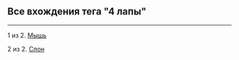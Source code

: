 ## Все вхождения тега "4 лапы"

---

1 из 2. [Мышь](./2020-07-06_mouse.md)

2 из 2. [Слон](./2020-07-06_elephant.md)
